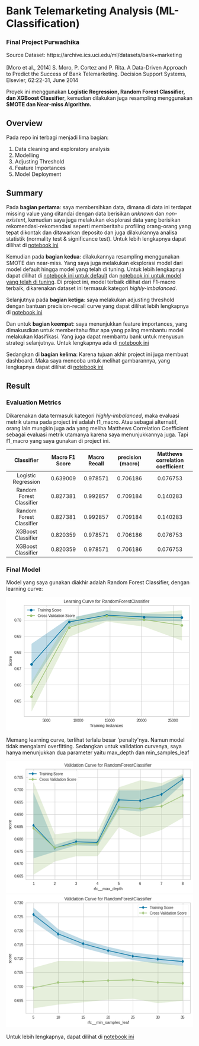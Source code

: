 <h1> Bank Telemarketing Analysis (ML-Classification) </h1>
<h3> Final Project Purwadhika </h3>

<p> Source Dataset: https://archive.ics.uci.edu/ml/datasets/bank+marketing <br><br>[Moro et al., 2014] S. Moro, P. Cortez and P. Rita. A Data-Driven Approach to Predict the Success of Bank Telemarketing. Decision Support Systems, Elsevier, 62:22-31, June 2014</p>

Proyek ini menggunakan <b>Logistic Regression, Random Forest Classifier, dan XGBoost Classifier</b>, kemudian dilakukan juga resampling menggunakan <b>SMOTE dan Near-miss Algorithm.</b> 

## Overview

Pada repo ini terbagi menjadi lima bagian:

1. Data cleaning and exploratory analysis
2. Modelling
3. Adjusting Threshold
4. Feature Importances
5. Model Deployment

## Summary

Pada <b>bagian pertama</b>: saya membersihkan data, dimana di data ini terdapat missing value yang ditandai dengan data berisikan <i>unknown</i> dan <i>non-existent</i>, kemudian saya juga melakukan eksplorasi data yang berisikan rekomendasi-rekomendasi seperti memberitahu profiling orang-orang yang tepat dikontak dan ditawarkan deposito dan juga dilakukannya analisa statistik (normality test & significance test). Untuk lebih lengkapnya dapat dilihat di [notebook ini](https://github.com/Stev-create/Bank-Telemarketing-Analysis---ML-Classification/blob/master/notebook/1.%20Data%20cleaning%20and%20exploratory%20analysis.ipynb)

Kemudian pada <b>bagian kedua</b>: dilakukannya resampling menggunakan SMOTE dan near-miss. Yang saya juga melakukan eksplorasi model dari model default hingga model yang telah di tuning. Untuk lebih lengkapnya dapat dilihat di [notebook ini untuk default](https://github.com/Stev-create/Bank-Telemarketing-Analysis---ML-Classification/blob/master/notebook/2.%20ML_Classification_Part_1%20(Default%20Model).ipynb) dan [notebook ini untuk model yang telah di tuning](https://github.com/Stev-create/Bank-Telemarketing-Analysis---ML-Classification/blob/master/notebook/3.%20ML_Classifiation_Part_2%20(Hyperparamater%20Tuning).ipynb). Di project ini, model terbaik dilihat dari F1-macro terbaik, dikarenakan dataset ini termasuk kategori <i>highly-imbalanced</i>. 

Selanjutnya pada <b>bagian ketiga</b>: saya melakukan adjusting threshold dengan bantuan precision-recall curve yang dapat dilihat lebih lengkapnya di [notebook ini](https://github.com/Stev-create/Bank-Telemarketing-Analysis---ML-Classification/blob/master/notebook/4.%20Adjusting%20threshold.ipynb)

Dan untuk <b>bagian keempat</b>: saya menunjukkan feature importances, yang dimakusdkan untuk memberitahu fitur apa yang paling membantu model melakukan klasifikasi. Yang juga dapat membantu bank untuk menyusun strategi selanjutnya. Untuk lengkapnya ada di [notebook ini](https://github.com/Stev-create/Bank-Telemarketing-Analysis---ML-Classification/blob/master/notebook/5.%20Feature%20Importances.ipynb)

Sedangkan di <b>bagian kelima</b>: Karena tujuan akhir project ini juga membuat dashboard. Maka saya mencoba untuk melihat gambarannya, yang lengkapnya dapat dilihat di [notebook ini](https://github.com/Stev-create/Bank-Telemarketing-Analysis---ML-Classification/blob/master/notebook/6.%20Model%20Deployment%20(try).ipynb)

## Result

### Evaluation Metrics

Dikarenakan data termasuk kategori <i>highly-imbalanced</i>, maka evaluasi metrik utama pada project ini adalah f1_macro. Atau sebagai alternatif, orang lain mungkin juga ada yang meliha Matthews Correlation Coefficient sebagai evaluasi metrik utamanya karena saya menunjukkannya juga. Tapi f1_macro yang saya gunakan di project ini. 


| Classifier | Macro F1 Score | Macro Recall | precision (macro) | Matthews correlation coefficient| 
|   :---:      |     :---:      |    :---:      |   :---:   |          :---: |
| Logistic Regression   | 0.639009    |  	0.978571   | 0.706186   |  0.076753   |
| Random Forest Classifier     | 0.827381       |  	0.992857     | 	0.709184  |  0.140283      |
| Random Forest Classifier     | 0.827381       |  	0.992857     | 	0.709184  |  0.140283      |
| XGBoost Classifier   | 0.820359    |  	0.978571   | 0.706186   |  0.076753   |
| XGBoost Classifier   | 0.820359    |  	0.978571   | 0.706186   |  0.076753   |

### Final Model

Model yang saya gunakan diakhir adalah Random Forest Classifier, dengan learning curve:

![GitHub Logo](/images/1.png)

Memang learning curve, terlihat terlalu besar 'penalty'nya. Namun model tidak mengalami overfitting. Sedangkan untuk validation curvenya, saya hanya menunjukkan dua parameter yaitu max_depth dan min_samples_leaf

![GitHub Logo](/images/2.png)
![GitHub Logo](/images/3.png)

Untuk lebih lengkapnya, dapat dilihat di [notebook ini](https://github.com/Stev-create/Bank-Telemarketing-Analysis---ML-Classification/blob/master/notebook/3.%20ML_Classifiation_Part_2%20(Hyperparamater%20Tuning).ipynb)


